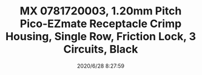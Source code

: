 ﻿---
layout: post 
title: MX 0781720003, 1.20mm Pitch Pico-EZmate Receptacle Crimp Housing, Single Row, Friction Lock, 3 Circuits, Black
tags: MX 78172
categories: wire-harness
overview: MX 0781720003, 1.20mm Pitch Pico-EZmate Receptacle Crimp Housing, Single Row, Friction Lock, 3 Circuits, Black
series: 
part_number: 0781720003
thumb_img: static/202006/375-thumb-20200628162905.jpg
small_img: static/202006/375-20200628162905.jpg
date: 2020/6/28 8:27:59
---



